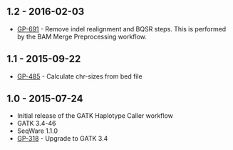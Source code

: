 ## 1.2 - 2016-02-03
- [GP-691](https://jira.oicr.on.ca/browse/GP-691) - Remove indel realignment and BQSR steps. This is performed by the BAM Merge Preprocessing workflow.
## 1.1 - 2015-09-22
- [GP-485](https://jira.oicr.on.ca/browse/GP-485) - Calculate chr-sizes from bed file
## 1.0 - 2015-07-24
- Initial release of the GATK Haplotype Caller workflow
- GATK 3.4-46
- SeqWare 1.1.0
- [GP-318](https://jira.oicr.on.ca/browse/GP-318) - Upgrade to GATK 3.4